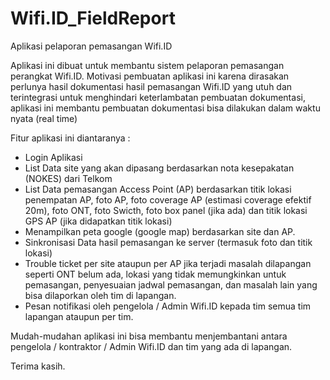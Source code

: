 # Wifi.ID_FieldReport
Aplikasi pelaporan pemasangan Wifi.ID

Aplikasi ini dibuat untuk membantu sistem pelaporan pemasangan perangkat Wifi.ID. Motivasi pembuatan aplikasi ini karena dirasakan perlunya hasil dokumentasi hasil pemasangan Wifi.ID yang utuh dan terintegrasi untuk menghindari keterlambatan pembuatan dokumentasi, aplikasi ini membantu pembuatan dokumentasi bisa dilakukan dalam waktu nyata (real time)

Fitur aplikasi ini diantaranya :

* Login Aplikasi
* List Data site yang akan dipasang berdasarkan nota kesepakatan (NOKES) dari Telkom
* List Data pemasangan Access Point (AP) berdasarkan titik lokasi penempatan AP, foto AP, foto coverage AP (estimasi coverage efektif 20m), foto ONT, foto Swicth, foto box panel (jika ada) dan titik lokasi GPS AP (jika didapatkan titik lokasi)
* Menampilkan peta google (google map) berdasarkan site dan AP.
* Sinkronisasi Data hasil pemasangan ke server (termasuk foto dan titik lokasi)
* Trouble ticket per site ataupun per AP jika terjadi masalah dilapangan seperti ONT belum ada, lokasi yang tidak memungkinkan untuk pemasangan, penyesuaian jadwal pemasangan, dan masalah lain yang bisa dilaporkan oleh tim di lapangan.
* Pesan notifikasi oleh pengelola / Admin Wifi.ID kepada tim semua tim lapangan ataupun per tim.

Mudah-mudahan aplikasi ini bisa membantu menjembantani antara pengelola / kontraktor / Admin Wifi.ID dan tim yang ada di lapangan.


Terima kasih.
